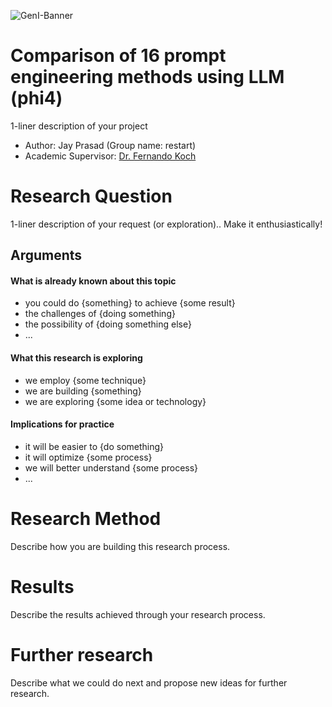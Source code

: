 ![GenI-Banner](https://github.com/genilab-fau/genial-fau.github.io/blob/8f1a2d3523f879e1082918c7bba19553cb6e7212/images/geni-lab-banner.png?raw=true)

# Comparison of 16 prompt engineering methods using LLM (phi4)
1-liner description of your project

<!-- WHEN APPLICABLE, REMOVE THE COMMENT MARK AND COMPLETE
This is a response to the Assignment part of the COURSE.
-->

* Author: Jay Prasad (Group name: restart)
* Academic Supervisor: [Dr. Fernando Koch](http://www.fernandokoch.me)

  
# Research Question 

1-liner description of your request (or exploration).. Make it enthusiastically!

## Arguments

#### What is already known about this topic

* you could do {something} to achieve {some result}
* the challenges of {doing something}
* the possibility of {doing something else}
* ...

#### What this research is exploring

<!-- Free-format; use the topics that are applicable to your exploration  -->

* we employ {some technique}
* we are building {something}
* we are exploring {some idea or technology}

#### Implications for practice

<!-- Free-format; use the topics that are applicable to your exploration  -->

* it will be easier to {do something}
* it will optimize {some process}
* we will better understand {some process}
* ...

# Research Method

Describe how you are building this research process.

<!-- WHEN APPLICABLE AND AVAILABLE -->

# Results

Describe the results achieved through your research process.

# Further research

Describe what we could do next and propose new ideas for further research.
